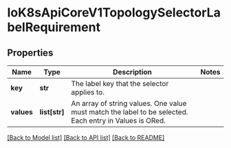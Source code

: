 # IoK8sApiCoreV1TopologySelectorLabelRequirement

## Properties
Name | Type | Description | Notes
------------ | ------------- | ------------- | -------------
**key** | **str** | The label key that the selector applies to. | 
**values** | **list[str]** | An array of string values. One value must match the label to be selected. Each entry in Values is ORed. | 

[[Back to Model list]](../README.md#documentation-for-models) [[Back to API list]](../README.md#documentation-for-api-endpoints) [[Back to README]](../README.md)


